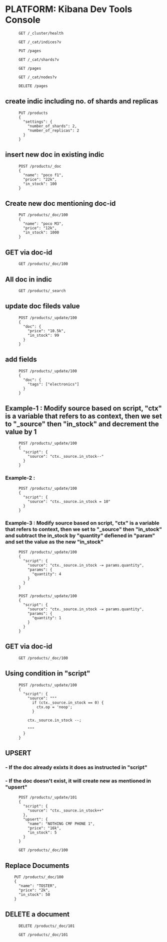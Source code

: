 # PLATFORM: Kibana Dev Tools Console


          GET /_cluster/health
          
          GET /_cat/indices?v
          
          PUT /pages
          
          GET /_cat/shards?v
          
          GET /pages
          
          GET /_cat/nodes?v
          
          DELETE /pages

## create indic including no. of shards and replicas

          PUT /products
          {
            "settings": {
              "number_of_shards": 2,
              "number_of_replicas": 2
            }
          }

## insert new doc in existing indic

          POST /products/_doc
          {
            "name": "poco f1",
            "price": "22k",
            "in_stock": 100
          }

## Create new doc mentioning doc-id

          PUT /products/_doc/100
          {
            "name": "poco M3",
            "price": "12k",
            "in_stock": 1000
          }

## GET via doc-id

          GET /products/_doc/100

## All doc in indic

          GET /products/_search

## update doc fileds value

          POST /products/_update/100
          {
            "doc": {
              "price": "10.5k",
              "in_stock": 99
            }
          }


## add fields

          POST /products/_update/100
          {
            "doc": {
              "tags": ["electronics"]
            }
          }

## Example-1 : Modify source based on script, "ctx" is a variable that refers to as context, then we set to "_source" then "in_stock" and decrement the value by 1

          POST /products/_update/100
          {
            "script": {
              "source": "ctx._source.in_stock--"
            }
          }


### Example-2 :

          POST /products/_update/100
          {
            "script": {
              "source": "ctx._source.in_stock = 10"
            }
          }

### Example-3 : Modify source based on script, "ctx" is a variable that refers to context, then we set to "_source" then "in_stock" and subtract the in_stock by "quantity" defiened in "param" and set the value as the new "in_stock"

          POST /products/_update/100
          {
            "script": {
              "source": "ctx._source.in_stock -= params.quantity",
              "params": {
                "quantity": 4
              }
            }
          }

          POST /products/_update/100
          {
            "script": {
              "source": "ctx._source.in_stock -= params.quantity",
              "params": {
                "quantity": 1
              }
            }
          }


## GET via doc-id

          GET /products/_doc/100

## Using condition in "script"

          POST /products/_update/100
          {
            "script": {
              "source": """
                if (ctx._source.in_stock == 0) {
                  ctx.op = 'noop';
                }
                
              ctx._source.in_stock --;
              
              """
            }
          }


##  UPSERT
###  - If the doc already exixts it does as instructed in "script"
###  - If the doc doesn't exist, it will create new as mentioned in "upsert" 
  

          POST /products/_update/101
          {
            "script": {
              "source": "ctx._source.in_stock++"
            },
            "upsert": {
              "name": "NOTHING CMF PHONE 1",
              "price": "16k",
              "in_stock": 5
            }
          }

          GET /products/_doc/100

## Replace Documents

        PUT /products/_doc/100
        {
          "name": "TOSTER",
          "price": "2k",
          "in_stock": 50
        }
## DELETE a document

          DELETE /products/_doc/101
          
          GET /products/_doc/101
